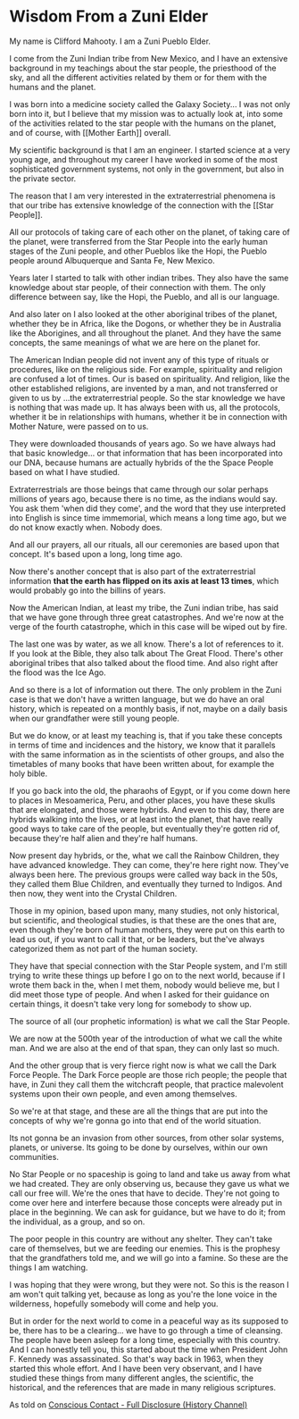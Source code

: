 # Wisdom From a Zuni Elder

My name is Clifford Mahooty. I am a Zuni Pueblo Elder. 

I come from the Zuni Indian tribe from New Mexico, and I have an extensive background in my teachings about the star people, the priesthood of the sky, and all the different activities related by them or for them with the humans and the planet. 

I was born into a medicine society called the Galaxy Society... I was not only born into it, but I believe that my mission was to actually look at, into some of the activities related to the star people with the humans on the planet, and of course, with [[Mother Earth]] overall. 

My scientific background is that I am an engineer. I started science at a very young age, and throughout my career I have worked in some of the most sophisticated government systems, not only in the government, but also in the private sector. 

The reason that I am very interested in the extraterrestrial phenomena is that our tribe has extensive knowledge of the connection with the [[Star People]]. 

All our protocols of taking care of each other on the planet, of taking care of the planet, were transferred from the Star People into the early human stages of the Zuni people, and other Pueblos like the Hopi, the Pueblo people around Albuquerque and Santa Fe, New Mexico. 

Years later I started to talk with other indian tribes. They also have the same knowledge about star people, of their connection with them. The only difference between say, like the Hopi, the Pueblo, and all is our language. 

And also later on I also looked at the other aboriginal tribes of the planet, whether they be in Africa, like the Dogons, or whether they be in Australia like the Aborigines, and all throughout the planet. And they have the same concepts, the same meanings of what we are here on the planet for. 

The American Indian people did not invent any of this type of rituals or procedures, like on the religious side. For example, spirituality and religion are confused a lot of times. Our is based on spirituality. And religion, like the other established religions, are invented by a man, and not transferred or given to us by ...the extraterrestrial people. So the star knowledge we have is nothing that was made up. It has always been with us, all the protocols, whether it be in relationships with humans, whether it be in connection with Mother Nature, were passed on to us. 

They were downloaded thousands of years ago. So we have always had that basic knowledge... or that information that has been incorporated into our DNA, because humans are actually hybrids of the the Space People based on what I have studied. 

Extraterrestrials are those beings that came through our solar perhaps millions of years ago, because there is no time, as the indians would say. You ask them 'when did they come', and the word that they use interpreted into English is since time immemorial, which means a long time ago, but we do not know exactly when. Nobody does. 

And all our prayers, all our rituals, all our ceremonies are based upon that concept. It's based upon a long, long time ago. 

Now there's another concept that is also part of the extraterrestrial information **that the earth has flipped on its axis at least 13 times**, which would probably go into the billins of years. 

Now the American Indian, at least my tribe, the Zuni indian tribe, has said that we have gone through three great catastrophes. And we're now at the verge of the fourth catastrophe, which in this case will be wiped out by fire. 

The last one was by water, as we all know. There's a lot of references to it. If you look at the Bible, they also talk about The Great Flood. There's other aboriginal tribes that also talked about the flood time. And also right after the flood was the Ice Ago. 

And so there is a lot of information out there. The only problem in the Zuni case is that we don't have a written language, but we do have an oral history, which is repeated on a monthly basis, if not, maybe on a daily basis when our grandfather were still young people. 

But we do know, or at least my teaching is, that if you take these concepts in terms of time and incidences and the history, we know that it parallels with the same information as in the scientists of other groups, and also the timetables of many books that have been written about, for example the holy bible. 

If you go back into the old, the pharaohs of Egypt, or if you come down here to places in Mesoamerica, Peru, and other places, you have these skulls that are elongated, and those were hybrids. And even to this day, there are hybrids walking into the lives, or at least into the planet, that have really good ways to take care of the people, but eventually they're gotten rid of, because they're half alien and they're half humans. 

Now present day hybrids, or the, what we call the Rainbow Children, they have advanced knowledge. They can come, they're here right now. They've always been here. The previous groups were called way back in the 50s, they called them Blue Children, and eventually they turned to Indigos. And then now, they went into the Crystal Children. 

Those in my opinion, based upon many, many studies, not only historical, but scientific, and theological studies, is that these are the ones that are, even though they're born of human mothers, they were put on this earth to lead us out, if you want to call it that, or be leaders, but the've always categorized them as not part of the human society. 

They have that special connection with the Star People system, and I'm still trying to write these things up before I go on to the next world, because if I wrote them back in the, when I met them, nobody would believe me, but I did meet those type of people. And when I asked for their guidance on certain things, it doesn't take very long for somebody to show up. 

The source of all (our prophetic information) is what we call the Star People. 

We are now at the 500th year of the introduction of what we call the white man. And we are also at the end of that span, they can only last so much. 

And the other group that is very fierce right now is what we call the Dark Force People. The Dark Force people are those rich people; the people that have, in Zuni they call them the witchcraft people, that practice malevolent systems upon their own people, and even among themselves. 

So we're at that stage, and these are all the things that are put into the concepts of why we're gonna go into that end of the world situation. 

Its not gonna be an invasion from other sources, from other solar systems, planets, or universe. Its going to be done by ourselves, within our own communities. 

No Star People or no spaceship is going to land and take us away from what we had created. They are only observing us, because they gave us what we call our free will. We're the ones that have to decide. They're not going to come over here and interfere because those concepts were already put in place in the beginning. We can ask for guidance, but we have to do it; from the individual, as a group, and so on. 

The poor people in this country are without any shelter. They can't take care of themselves, but we are feeding our enemies. This is the prophesy that the grandfathers told me, and we will go into a famine. So these are the things I am watching. 

I was hoping that they were wrong, but they were not. So this is the reason I am won't quit talking yet, because as long as you're the lone voice in the wilderness, hopefully somebody will come and help you. 

But in order for the next world to come in a peaceful way as its supposed to be, there has to be a clearing... we have to go through a time of cleansing. The people have been asleep for a long time, especially with this country. And I can honestly tell you, this started about the time when President John F. Kennedy was assassinated. So that's way back in 1963, when they started this whole effort. And I have been very observant, and I have studied these things from many different angles, the scientific, the historical, and the references that are made in many religious scriptures.  

As told on [Conscious Contact - Full Disclosure (History Channel)](https://youtu.be/glWGJm6DYA8?si=QE5jCg1TCDQGqcpq)  